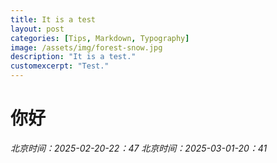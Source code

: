 ```yaml
---
title: It is a test
layout: post
categories: [Tips, Markdown, Typography]
image: /assets/img/forest-snow.jpg
description: "It is a test."
customexcerpt: "Test."
---
```

# 你好
*北京时间：2025-02-20-22：47*
*北京时间：2025-03-01-20：41*

